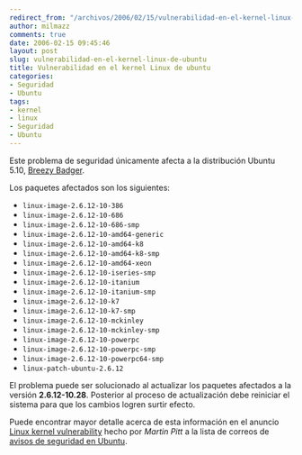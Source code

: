 ```yaml
---
redirect_from: "/archivos/2006/02/15/vulnerabilidad-en-el-kernel-linux-de-ubuntu/"
author: milmazz
comments: true
date: 2006-02-15 09:45:46
layout: post
slug: vulnerabilidad-en-el-kernel-linux-de-ubuntu
title: Vulnerabilidad en el kernel Linux de ubuntu
categories:
- Seguridad
- Ubuntu
tags:
- kernel
- linux
- Seguridad
- Ubuntu
---
```


Este problema de seguridad únicamente afecta a la distribución Ubuntu 5.10, [Breezy Badger](http://www.ubuntu.com/news/release510).

Los paquetes afectados son los siguientes:

  * `linux-image-2.6.12-10-386`
  * `linux-image-2.6.12-10-686`
  * `linux-image-2.6.12-10-686-smp`
  * `linux-image-2.6.12-10-amd64-generic`
  * `linux-image-2.6.12-10-amd64-k8`
  * `linux-image-2.6.12-10-amd64-k8-smp`
  * `linux-image-2.6.12-10-amd64-xeon`
  * `linux-image-2.6.12-10-iseries-smp`
  * `linux-image-2.6.12-10-itanium`
  * `linux-image-2.6.12-10-itanium-smp`
  * `linux-image-2.6.12-10-k7`
  * `linux-image-2.6.12-10-k7-smp`
  * `linux-image-2.6.12-10-mckinley`
  * `linux-image-2.6.12-10-mckinley-smp`
  * `linux-image-2.6.12-10-powerpc`
  * `linux-image-2.6.12-10-powerpc-smp`
  * `linux-image-2.6.12-10-powerpc64-smp`
  * `linux-patch-ubuntu-2.6.12`

El problema puede ser solucionado al actualizar los paquetes afectados a la versión **2.6.12-10.28**. Posterior al proceso de actualización debe reiniciar el sistema para que los cambios logren surtir efecto.

Puede encontrar mayor detalle acerca de esta información en el anuncio [Linux kernel vulnerability](https://lists.ubuntu.com/archives/ubuntu-security-announce/2006-February/000285.html) hecho por _Martin Pitt_ a la lista de correos de [avisos de seguridad en Ubuntu](https://lists.ubuntu.com/mailman/listinfo/ubuntu-security-announce).
